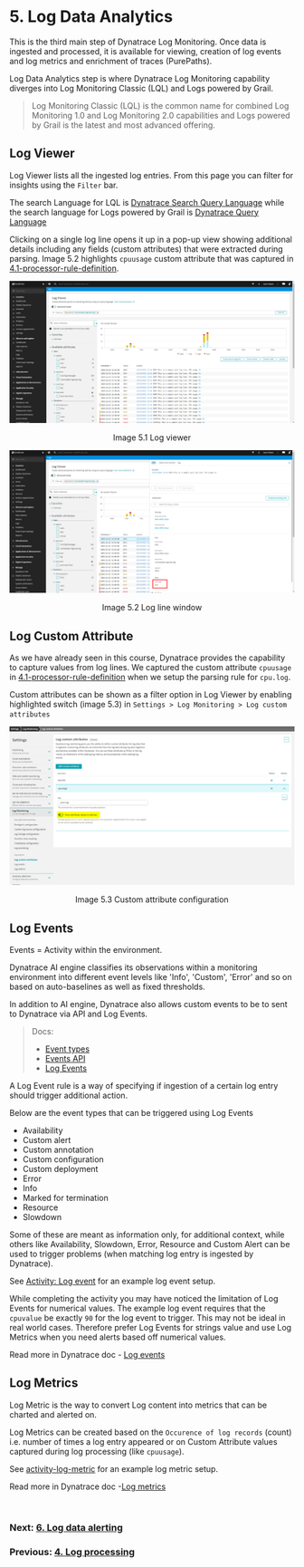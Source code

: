 # 5. Log Data Analytics

This is the third main step of Dynatrace Log Monitoring. Once data is ingested and processed, it is available for viewing, creation of log events and log metrics and enrichment of traces (PurePaths).

Log Data Analytics step is where Dynatrace Log Monitoring capability diverges into Log Monitoring Classic (LQL) and Logs powered by Grail. 

> Log Monitoring Classic (LQL) is the common name for combined Log Monitoring 1.0 and Log Monitoring 2.0 capabilities and Logs powered by Grail is the latest and most advanced offering.


## Log Viewer

Log Viewer lists all the ingested log entries. From this page you can filter for insights using the `Filter` bar. 

The search Language for LQL is [Dynatrace Search Query Language](https://www.dynatrace.com/support/help/how-to-use-dynatrace/log-monitoring/analyze-log-data/log-viewer#sql) while the search language for Logs powered by Grail is [Dynatrace Query Language](https://www.dynatrace.com/support/help/shortlink/dql-dynatrace-query-language-hub)

Clicking on a single log line opens it up in a pop-up view showing additional details including any fields (custom attributes) that were extracted during parsing. Image 5.2 highlights `cpuusage` custom attribute that was captured in [4.1-processor-rule-definition](4.1-processor-rule-definition.md).


![log-viewer-1](images/log-viewer-1.png)
<p align="center">Image 5.1 Log viewer</p>

![log-viewer-2](images/log-viewer-2.png)
<p align="center">Image 5.2 Log line window</p>

## Log Custom Attribute

As we have already seen in this course, Dynatrace provides the capability to capture values from log lines. We captured the custom attribute `cpuusage` in [4.1-processor-rule-definition](4.1-processor-rule-definition.md) when we setup the parsing rule for `cpu.log`.

Custom attributes can be shown as a filter option in Log Viewer by enabling highlighted switch (image 5.3) in `Settings > Log Monitoring > Log custom attributes`

![log-custom-attribute](images/log-custom-attribute.png)
<p align="center">Image 5.3 Custom attribute configuration</p>

## Log Events

Events = Activity within the environment. 

Dynatrace AI engine classifies its observations within a monitoring environment into different event levels like 'Info', 'Custom', 'Error' and so on based on auto-baselines as well as fixed thresholds. 

In addition to AI engine, Dynatrace also allows custom events to be to sent to Dynatrace via API and Log Events.

> Docs: 
> - [Event types](https://www.dynatrace.com/support/help/shortlink/event-types)
> - [Events API](https://www.dynatrace.com/support/help/dynatrace-api/environment-api/events-v2)
> - [Log Events](https://www.dynatrace.com/support/help/how-to-use-dynatrace/log-monitoring/analyze-log-data/log-events)

A Log Event rule is a way of specifying if ingestion of a certain log entry should trigger additional action.

Below are the event types that can be triggered using Log Events
- Availability
- Custom alert
- Custom annotation
- Custom configuration
- Custom deployment
- Error
- Info
- Marked for termination
- Resource
- Slowdown

Some of these are meant as information only, for additional context, while others like Availability, Slowdown, Error, Resource and Custom Alert can be used to trigger problems (when matching log entry is ingested by Dynatrace). 

See [Activity: Log event](activities/activity-log-event.md) for an example log event setup.

While completing  the activity you may have noticed the limitation of Log Events for numerical values. The example log event requires that the `cpuvalue` be exactly `90` for the log event to trigger. This may not be ideal in real world cases. Therefore prefer Log Events for strings value and use Log Metrics when you need alerts based off numerical values.

Read more in Dynatrace doc - [Log events](https://www.dynatrace.com/support/help/how-to-use-dynatrace/log-monitoring/analyze-log-data/log-events)


## Log Metrics

Log Metric is the way to convert Log content into metrics that can be charted and alerted on.

Log Metrics can be created based on the `Occurence of log records`  (count) i.e. number of times a log entry appeared or on Custom Attribute values captured during log processing (like `cpuusage`).

See [activity-log-metric](activities/activity-log-metric.md) for an example log metric setup.

Read more in Dynatrace doc -[Log metrics](https://www.dynatrace.com/support/help/shortlink/log-monitoring-log-metrics)

<br/>

### Next: [6. Log data alerting](6-log-data-alerting.md)

### Previous: [4. Log processing](4-log-processing.md)

